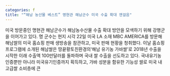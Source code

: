 ```yaml
---
categories: f
title: "“해남 농산물 베스트” 명현관 해남군수 미국 수출 확대 잰걸음"
---
```

미국 방문중인 명현관 해남군수가 해남농수산물 수출 확대 방안을 모색하기 위해 강행군을 이어가고 있다. 명 군수는 현지 시각 22일 미국 LA 소재 MBC AMERICA를 방문해 해남쌀의 미국 홈쇼핑 판매 생방송을 참관하고, 미국 판매 현황을 청취했다. 이날 홈쇼핑 프로그램에 소개된 해남쌀은 땅끝황토친환경의‘해남 유기농 가바쌀’로 2018년 수출을 시작한 이래 수출액 100만달러를 돌파하며 국내 쌀 수출을 선도하고 있다. 국내유기농인증뿐만 아니라 미국유기인증까지 획득하고, 가바 성분을 함유한 기능성 쌀로 미국 내 고급쌀 소비층에 큰